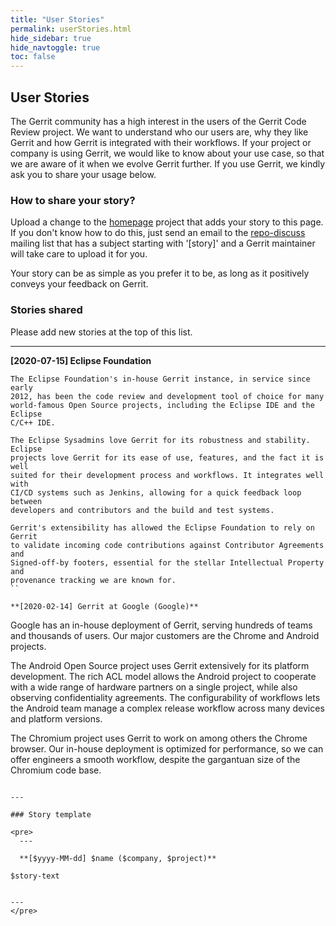 ```yaml
---
title: "User Stories"
permalink: userStories.html
hide_sidebar: true
hide_navtoggle: true
toc: false
---
```


## User Stories

The Gerrit community has a high interest in the users of the Gerrit Code Review
project. We want to understand who our users are, why they like Gerrit and how
Gerrit is integrated with their workflows. If your project or company is using
Gerrit, we would like to know about your use case, so that we are aware of it
when we evolve Gerrit further. If you use Gerrit, we kindly ask you to share
your usage below.

### How to share your story?

Upload a change to the
[homepage](https://gerrit-review.googlesource.com/admin/repos/homepage) project
that adds your story to this page. If you don't know how to do this, just send
an email to the [repo-discuss](https://groups.google.com/forum/#!forum/repo-discuss)
mailing list that has a subject starting with '[story]' and a Gerrit maintainer
will take care to upload it for you.

Your story can be as simple as you prefer it to be, as long as it positively
conveys your feedback on Gerrit.

### Stories shared

Please add new stories at the top of this list.

---

  **[2020-07-15] Eclipse Foundation**

  ```
  The Eclipse Foundation's in-house Gerrit instance, in service since early
  2012, has been the code review and development tool of choice for many
  world-famous Open Source projects, including the Eclipse IDE and the Eclipse
  C/C++ IDE.

  The Eclipse Sysadmins love Gerrit for its robustness and stability. Eclipse
  projects love Gerrit for its ease of use, features, and the fact it is well
  suited for their development process and workflows. It integrates well with
  CI/CD systems such as Jenkins, allowing for a quick feedback loop between 
  developers and contributors and the build and test systems.

  Gerrit's extensibility has allowed the Eclipse Foundation to rely on Gerrit
  to validate incoming code contributions against Contributor Agreements and
  Signed-off-by footers, essential for the stellar Intellectual Property and
  provenance tracking we are known for.
  ``

**[2020-02-14] Gerrit at Google (Google)**

```
  Google has an in-house deployment of Gerrit, serving hundreds of teams and
  thousands of users. Our major customers are the Chrome and Android projects.

  The Android Open Source project uses Gerrit extensively for its platform
  development. The rich ACL model allows the Android project to cooperate with
  a wide range of hardware partners on a single project, while also observing
  confidentiality agreements. The configurability of workflows lets the
  Android team manage a complex release workflow across many devices and
  platform versions.

  The Chromium project uses Gerrit to work on among others the Chrome browser.
  Our in-house deployment is optimized for performance, so we can offer
  engineers a smooth workflow, despite the gargantuan size of the Chromium
  code base.
```

---

### Story template

<pre>
  ---

  **[$yyyy-MM-dd] $name ($company, $project)**

  ```
    $story-text
  ```

  ---
</pre>
